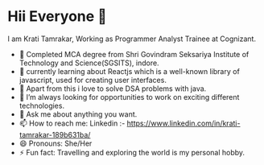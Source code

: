 # Hii Everyone  👋

I am Krati Tamrakar,
Working as Programmer Analyst Trainee at Cognizant.

- 🔭 Completed MCA degree from Shri Govindram Seksariya Institute of Technology and Science(SGSITS), indore.
- 🌱 currently learning about Reactjs which is a well-known library of javascript, used for creating user interfaces.
- 👯 Apart from this i love to solve DSA problems with java. 
- 🤔 I’m always looking for opportunities to work on exciting different technologies. 
- 💬 Ask me about anything you want.
- 📫 How to reach me: Linkedin :- https://www.linkedin.com/in/krati-tamrakar-189b631ba/
- 😄 Pronouns: She/Her
- ⚡ Fun fact: Travelling and exploring the world is my personal hobby.

